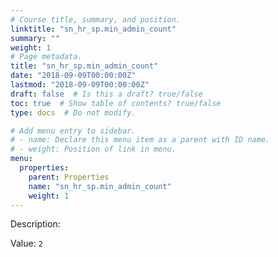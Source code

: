 ```yaml
---
# Course title, summary, and position.
linktitle: "sn_hr_sp.min_admin_count"
summary: ""
weight: 1
# Page metadata.
title: "sn_hr_sp.min_admin_count"
date: "2018-09-09T00:00:00Z"
lastmod: "2018-09-09T00:00:00Z"
draft: false  # Is this a draft? true/false
toc: true  # Show table of contents? true/false
type: docs  # Do not modify.

# Add menu entry to sidebar.
# - name: Declare this menu item as a parent with ID name.
# - weight: Position of link in menu.
menu:
  properties:
    parent: Properties
    name: "sn_hr_sp.min_admin_count"
    weight: 1
---
```


Description: 


Value: `2`